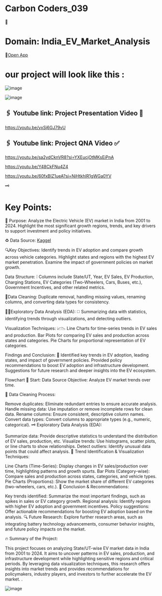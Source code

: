 # Carbon Coders_039

🚗

# Domain: India_EV_Market_Analysis

 🚓[Open App](https://indianev.streamlit.app/)

# our project will look like this : 
![image](https://github.com/user-attachments/assets/a06d44b2-c2c8-4b38-af35-596774231141)

![image](https://github.com/user-attachments/assets/b4c78553-4985-4ba1-8625-0bfe7c903748)



## 🖇️ Youtube link: Project Presentation Video 🍁
https://youtu.be/yxSj6GJ79vU

## 🖇️ Youtube link: Project QNA Video ✅
https://youtu.be/sa2ydCknVR8?si=YXEucjOtMKsEiPnA

https://youtu.be/Y48CkFNu4Z4

https://youtu.be/60fxBIZ1ueA?si=NiHtkhlR1gWGa0YV

🗝️
# Key Points:
🚀 Purpose: Analyze the Electric Vehicle (EV) market in India from 2001 to 2024. Highlight the most significant growth regions, trends, and key drivers to support investment and policy initiatives.

♻️ Data Source:  [Kaggel](https://www.kaggle.com/datasets/srinrealyf/india-ev-market-data) 

🔍Key Objectives:
 Identify trends in EV adoption and compare growth across vehicle categories. Highlight states and regions with the highest EV market penetration. Examine the impact of government policies on market growth.

Data Structure:
❕ Columns include State/UT, Year, EV Sales, EV Production, Charging Stations, EV Categories (Two-Wheelers, Cars, Buses, etc.), Government Incentives, and other related metrics.

🧹Data Cleaning:
Duplicate removal, handling missing values, renaming columns, and converting data types for consistency.

👨‍💻Exploratory Data Analysis (EDA):
◻️ Summarizing data with statistics, identifying trends through visualizations, and detecting outliers.

Visualization Techniques:
📈📉 Line Charts for time-series trends in EV sales and production. Bar Plots for comparing EV sales and production across states and categories. Pie Charts for proportional representation of EV categories.

Findings and Conclusion:
🚕 Identified key trends in EV adoption, leading states, and impact of government policies. Provided policy recommendations to boost EV adoption and infrastructure development. Suggestions for future research and deeper insights into the EV ecosystem.

Flowchart
🚎 Start: Data Source
Objective: Analyze EV market trends over time.

🌊 Data Cleaning Process:

Remove duplicates: Eliminate redundant entries to ensure accurate analysis.
Handle missing data: Use imputation or remove incomplete rows for clean data.
Rename columns: Ensure consistent, descriptive column names.
Convert data types: Convert columns to appropriate types (e.g., numeric, categorical).
🗝️ Exploratory Data Analysis (EDA):

Summarize data: Provide descriptive statistics to understand the distribution of EV sales, production, etc.
Visualize trends: Use histograms, scatter plots, or line charts to show relationships.
Detect outliers: Identify unusual data points that could affect analysis.
🚀 Trend Identification & Visualization Techniques:

Line Charts (Time-Series): Display changes in EV sales/production over time, highlighting patterns and growth spurts.
Bar Plots (Category-wise): Compare sales and production across states, categories, and vehicle types.
Pie Charts (Proportions): Show the market share of different EV categories (two-wheelers, cars, etc.).
🥀 Conclusion & Recommendations:

Key trends identified: Summarize the most important findings, such as spikes in sales or EV category growth.
Regional analysis: Identify regions with higher EV adoption and government incentives.
Policy suggestions: Offer actionable recommendations for boosting EV adoption based on the analysis.
🔍 Future Research: Explore further research areas, such as integrating battery technology advancements, consumer behavior insights, and future policy impacts on the market.

🔥 Summary of the Project:

This project focuses on analyzing State/UT-wise EV market data in India from 2001 to 2024. It aims to uncover patterns in EV sales, production, and infrastructure development while highlighting sensitive regions and critical periods. By leveraging data visualization techniques, this research offers insights into market trends and provides recommendations for policymakers, industry players, and investors to further accelerate the EV market.
.

![image](https://github.com/user-attachments/assets/5662a59d-ab77-4564-84f3-2479fef92a7a)
